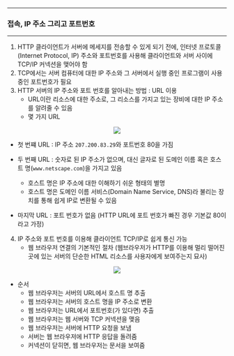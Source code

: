 -----
### 접속, IP 주소 그리고 포트번호
-----
1. HTTP 클라이언트가 서버에 메세지를 전송할 수 있게 되기 전에, 인터넷 프로토콜(Internet Protocol, IP) 주소와 포트번호를 사용해 클라이언트와 서버 사이에 TCP/IP 커넥션을 맺어야 함
2. TCP에서는 서버 컴퓨터에 대한 IP 주소와 그 서버에서 실행 중인 프로그램이 사용 중인 포트번호가 필요
3. HTTP 서버의 IP 주소와 포트 번호를 알아내는 방법 : URL 이용
   - URL이란 리소스에 대한 주소로, 그 리소스를 가지고 있는 장비에 대한 IP 주소를 알려줄 수 있음
   - 몇 가지 URL
<div align="center">
<img src="https://github.com/user-attachments/assets/ec1b2171-7836-46da-b00d-8977980ca89a">
</div>

   - 첫 번쨰 URL : IP 주소 ```207.200.83.29```와 포트번호 80을 가짐
   - 두 번째 URL : 숫자로 된 IP 주소가 없으며, 대신 글자로 된 도메인 이름 혹은 호스트 명(```www.netscape.com```)을 가지고 있음
     + 호스트 명은 IP 주소에 대한 이해하기 쉬운 형태의 별명
     + 호스트 명은 도메인 이름 서비스(Domain Name Service, DNS)라 불리는 장치를 통해 쉽게 IP로 변환될 수 있음

   - 마지막 URL : 포트 번호가 없음 (HTTP URL에 포트 번호가 빠진 경우 기본값 80이라고 가정)

4. IP 주소와 포트 번호를 이용해 클라이언트 TCP/IP로 쉽게 통신 가능
   - 웹 브라우저 연결의 기본적인 절차 (웹브라우저가 HTTP를 이용해 멀리 떨어진 곳에 있는 서버의 단순한 HTML 리소스를 사용자에게 보여주는지 묘사)
<div align="center">
<img src="https://github.com/user-attachments/assets/61ea9534-9930-4f99-b353-fdbd400c9f0f">
</div>

   - 순서
     + 웹 브라우저는 서버의 URL에서 호스트 명 추출
     + 웹 브라우저는 서버의 호스트 명을 IP 주소로 변환
     + 웹 브라우저는 URL에서 포트번호(가 있다면) 추출
     + 웹 브라우저는 웹 서버와 TCP 커넥션을 맺음
     + 웹 브라우저는 서버에 HTTP 요청을 보냄
     + 서버는 웹 브라우저에 HTTP 응답을 돌려줌
     + 커넥션이 닫히면, 웹 브라우저는 문서을 보여줌
